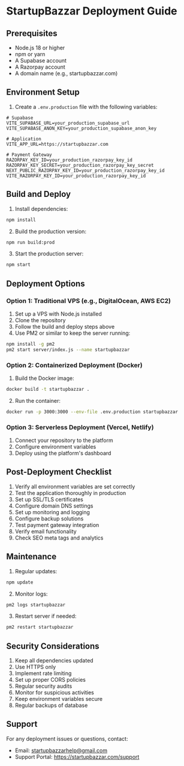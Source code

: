 # StartupBazzar Deployment Guide

## Prerequisites
- Node.js 18 or higher
- npm or yarn
- A Supabase account
- A Razorpay account
- A domain name (e.g., startupbazzar.com)

## Environment Setup

1. Create a `.env.production` file with the following variables:
```env
# Supabase
VITE_SUPABASE_URL=your_production_supabase_url
VITE_SUPABASE_ANON_KEY=your_production_supabase_anon_key

# Application
VITE_APP_URL=https://startupbazzar.com

# Payment Gateway
RAZORPAY_KEY_ID=your_production_razorpay_key_id
RAZORPAY_KEY_SECRET=your_production_razorpay_key_secret
NEXT_PUBLIC_RAZORPAY_KEY_ID=your_production_razorpay_key_id
VITE_RAZORPAY_KEY_ID=your_production_razorpay_key_id
```

## Build and Deploy

1. Install dependencies:
```bash
npm install
```

2. Build the production version:
```bash
npm run build:prod
```

3. Start the production server:
```bash
npm start
```

## Deployment Options

### Option 1: Traditional VPS (e.g., DigitalOcean, AWS EC2)
1. Set up a VPS with Node.js installed
2. Clone the repository
3. Follow the build and deploy steps above
4. Use PM2 or similar to keep the server running:
```bash
npm install -g pm2
pm2 start server/index.js --name startupbazzar
```

### Option 2: Containerized Deployment (Docker)
1. Build the Docker image:
```bash
docker build -t startupbazzar .
```

2. Run the container:
```bash
docker run -p 3000:3000 --env-file .env.production startupbazzar
```

### Option 3: Serverless Deployment (Vercel, Netlify)
1. Connect your repository to the platform
2. Configure environment variables
3. Deploy using the platform's dashboard

## Post-Deployment Checklist

1. Verify all environment variables are set correctly
2. Test the application thoroughly in production
3. Set up SSL/TLS certificates
4. Configure domain DNS settings
5. Set up monitoring and logging
6. Configure backup solutions
7. Test payment gateway integration
8. Verify email functionality
9. Check SEO meta tags and analytics

## Maintenance

1. Regular updates:
```bash
npm update
```

2. Monitor logs:
```bash
pm2 logs startupbazzar
```

3. Restart server if needed:
```bash
pm2 restart startupbazzar
```

## Security Considerations

1. Keep all dependencies updated
2. Use HTTPS only
3. Implement rate limiting
4. Set up proper CORS policies
5. Regular security audits
6. Monitor for suspicious activities
7. Keep environment variables secure
8. Regular backups of database

## Support

For any deployment issues or questions, contact:
- Email: startupbazzarhelp@gmail.com
- Support Portal: https://startupbazzar.com/support 